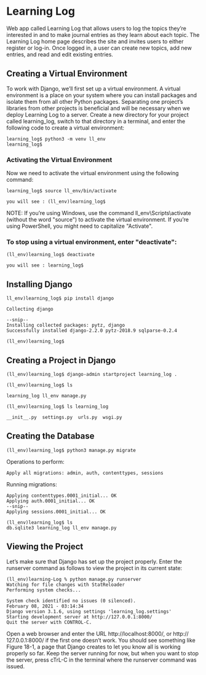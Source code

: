 # Learning Log

Web app called Learning Log that allows users to log the topics they’re interested in and to make journal entries as 
they learn about each topic. The Learning Log home page describes the site and invites users to either register or log-in. 
Once logged in, a user can create new topics, add new entries, and read and edit existing entries.

## Creating a Virtual Environment
To work with Django, we’ll first set up a virtual environment. A virtual environment is a place on your system where 
you can install packages and isolate them from all other Python packages. Separating one project’s libraries from other 
projects is beneficial and will be necessary when we deploy Learning Log to a server.
Create a new directory for your project called learning_log, switch to that directory in a terminal, and enter the 
following code to create a virtual environment:

    learning_log$ python3 -m venv ll_env 
    learning_log$


### Activating the Virtual Environment
Now we need to activate the virtual environment using the following command:

    learning_log$ source ll_env/bin/activate
    
    you will see : (ll_env)learning_log$

NOTE: If you’re using Windows, use the command ll_env\Scripts\activate (without the word "source") to activate the virtual 
environment. If you’re using PowerShell, you might need to capitalize "Activate".

### To stop using a virtual environment, enter "deactivate":
    
    (ll_env)learning_log$ deactivate

    you will see : learning_log$
    

## Installing Django

    ll_env)learning_log$ pip install django

    Collecting django

    --snip--
    Installing collected packages: pytz, django
    Successfully installed django-2.2.0 pytz-2018.9 sqlparse-0.2.4 

    (ll_env)learning_log$


## Creating a Project in Django

    (ll_env)learning_log$ django-admin startproject learning_log .

    (ll_env)learning_log$ ls

    learning_log ll_env manage.py

    (ll_env)learning_log$ ls learning_log

    __init__.py  settings.py  urls.py  wsgi.py


## Creating the Database

    (ll_env)learning_log$ python3 manage.py migrate 

Operations to perform:
    
    Apply all migrations: admin, auth, contenttypes, sessions

Running migrations:

    Applying contenttypes.0001_initial... OK
    Applying auth.0001_initial... OK
    --snip--
    Applying sessions.0001_initial... OK

    (ll_env)learning_log$ ls
    db.sqlite3 learning_log ll_env manage.py
     

## Viewing the Project
Let’s make sure that Django has set up the project properly. Enter the runserver command as follows to view the project 
in its current state:
    
    (ll_env)learning-Log % python manage.py runserver
    Watching for file changes with StatReloader
    Performing system checks...

    System check identified no issues (0 silenced).
    February 08, 2021 - 03:14:34
    Django version 3.1.6, using settings 'learning_log.settings'
    Starting development server at http://127.0.0.1:8000/
    Quit the server with CONTROL-C. 

Open a web browser and enter the URL http://localhost:8000/, or http:// 127.0.0.1:8000/ if the first one doesn’t work. 
You should see something like Figure 18-1, a page that Django creates to let you know all is working properly so far. 
Keep the server running for now, but when you want to stop the server, press cTrL-C in the terminal where the runserver 
command was issued.

    